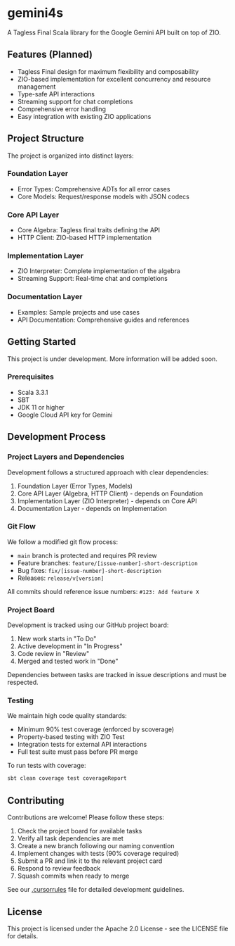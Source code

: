 # gemini4s

A Tagless Final Scala library for the Google Gemini API built on top of ZIO.

## Features (Planned)

- Tagless Final design for maximum flexibility and composability
- ZIO-based implementation for excellent concurrency and resource management
- Type-safe API interactions
- Streaming support for chat completions
- Comprehensive error handling
- Easy integration with existing ZIO applications

## Project Structure

The project is organized into distinct layers:

### Foundation Layer
- Error Types: Comprehensive ADTs for all error cases
- Core Models: Request/response models with JSON codecs

### Core API Layer
- Core Algebra: Tagless final traits defining the API
- HTTP Client: ZIO-based HTTP implementation

### Implementation Layer
- ZIO Interpreter: Complete implementation of the algebra
- Streaming Support: Real-time chat and completions

### Documentation Layer
- Examples: Sample projects and use cases
- API Documentation: Comprehensive guides and references

## Getting Started

This project is under development. More information will be added soon.

### Prerequisites

- Scala 3.3.1
- SBT
- JDK 11 or higher
- Google Cloud API key for Gemini

## Development Process

### Project Layers and Dependencies

Development follows a structured approach with clear dependencies:
1. Foundation Layer (Error Types, Models)
2. Core API Layer (Algebra, HTTP Client) - depends on Foundation
3. Implementation Layer (ZIO Interpreter) - depends on Core API
4. Documentation Layer - depends on Implementation

### Git Flow

We follow a modified git flow process:
- `main` branch is protected and requires PR review
- Feature branches: `feature/[issue-number]-short-description`
- Bug fixes: `fix/[issue-number]-short-description`
- Releases: `release/v[version]`

All commits should reference issue numbers: `#123: Add feature X`

### Project Board

Development is tracked using our GitHub project board:
1. New work starts in "To Do"
2. Active development in "In Progress"
3. Code review in "Review"
4. Merged and tested work in "Done"

Dependencies between tasks are tracked in issue descriptions and must be respected.

### Testing

We maintain high code quality standards:
- Minimum 90% test coverage (enforced by scoverage)
- Property-based testing with ZIO Test
- Integration tests for external API interactions
- Full test suite must pass before PR merge

To run tests with coverage:
```bash
sbt clean coverage test coverageReport
```

## Contributing

Contributions are welcome! Please follow these steps:

1. Check the project board for available tasks
2. Verify all task dependencies are met
3. Create a new branch following our naming convention
4. Implement changes with tests (90% coverage required)
5. Submit a PR and link it to the relevant project card
6. Respond to review feedback
7. Squash commits when ready to merge

See our [.cursorrules](.cursorrules) file for detailed development guidelines.

## License

This project is licensed under the Apache 2.0 License - see the LICENSE file for details. 